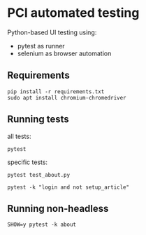PCI automated testing
=====================

Python-based UI testing using:

- pytest as runner
- selenium as browser automation


Requirements
------------

	pip install -r requirements.txt
	sudo apt install chromium-chromedriver


Running tests
-------------

all tests:

	pytest


specific tests:

	pytest test_about.py

	pytest -k "login and not setup_article"


Running non-headless
--------------------

	SHOW=y pytest -k about
